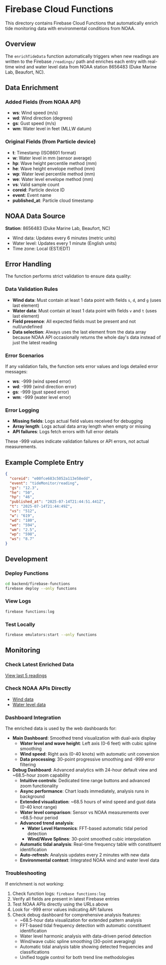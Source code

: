 # Firebase Cloud Functions

This directory contains Firebase Cloud Functions that automatically enrich tide monitoring data with environmental conditions from NOAA.

## Overview

The `enrichTideData` function automatically triggers when new readings are written to the Firebase `/readings/` path and enriches each entry with real-time wind and water level data from NOAA station 8656483 (Duke Marine Lab, Beaufort, NC).

## Data Enrichment

### Added Fields (from NOAA API)
- **ws**: Wind speed (m/s) 
- **wd**: Wind direction (degrees)
- **gs**: Gust speed (m/s)
- **wm**: Water level in feet (MLLW datum)

### Original Fields (from Particle device)
- **t**: Timestamp (ISO8601 format)
- **w**: Water level in mm (sensor average)
- **hp**: Wave height percentile method (mm)
- **he**: Wave height envelope method (mm) 
- **wp**: Water level percentile method (mm)
- **we**: Water level envelope method (mm)
- **vs**: Valid sample count
- **coreid**: Particle device ID
- **event**: Event name
- **published_at**: Particle cloud timestamp

## NOAA Data Source

**Station**: 8656483 (Duke Marine Lab, Beaufort, NC)
- Wind data: Updates every 6 minutes (metric units)
- Water level: Updates every 1 minute (English units)
- Time zone: Local (EST/EDT)

## Error Handling

The function performs strict validation to ensure data quality:

### Data Validation Rules
- **Wind data**: Must contain at least 1 data point with fields `s`, `d`, and `g` (uses last element)
- **Water data**: Must contain at least 1 data point with fields `v` and `t` (uses last element)
- **Field presence**: All expected fields must be present and not null/undefined
- **Data selection**: Always uses the last element from the data array because NOAA API occasionally returns the whole day's data instead of just the latest reading

### Error Scenarios
If any validation fails, the function sets error values and logs detailed error messages:
- **ws**: -999 (wind speed error)
- **wd**: -999 (wind direction error)  
- **gs**: -999 (gust speed error)
- **wm**: -999 (water level error)

### Error Logging
- **Missing fields**: Logs actual field values received for debugging
- **Array length**: Logs actual data array length when empty or missing
- **API failures**: Logs fetch errors with full error details

These -999 values indicate validation failures or API errors, not actual measurements.

## Example Complete Entry

```json
{
  "coreid": "e00fce683c5052a113e58edd",
  "event": "tideMonitor/reading",
  "gs": "12.3",
  "he": "50", 
  "hp": "46",
  "published_at": "2025-07-14T21:44:51.441Z",
  "t": "2025-07-14T21:44:49Z",
  "vs": "512",
  "w": "619",
  "wd": "180",
  "we": "594",
  "wm": "2.5",
  "wp": "598",
  "ws": "8.7"
}
```

## Development

### Deploy Functions
```bash
cd backend/firebase-functions
firebase deploy --only functions
```

### View Logs
```bash
firebase functions:log
```

### Test Locally
```bash
firebase emulators:start --only functions
```

## Monitoring

### Check Latest Enriched Data
[View last 5 readings](https://tide-monitor-boron-default-rtdb.firebaseio.com/readings.json?orderBy="$key"&limitToLast=5)

### Check NOAA APIs Directly
- [Wind data](https://api.tidesandcurrents.noaa.gov/api/prod/datagetter?date=latest&station=8656483&product=wind&units=metric&time_zone=lst_ldt&format=json&application=Michael.wayne.jones@gmail.com)
- [Water level data](https://api.tidesandcurrents.noaa.gov/api/prod/datagetter?date=latest&station=8656483&product=water_level&datum=MLLW&time_zone=lst_ldt&units=english&format=json&application=Michael.wayne.jones@gmail.com)

### Dashboard Integration

The enriched data is used by the web dashboards for:
- **Main Dashboard**: Smoothed trend visualization with dual-axis display
  - **Water level and wave height**: Left axis (0-6 feet) with cubic spline smoothing
  - **Wind speed**: Right axis (0-40 knots) with automatic unit conversion
  - **Data processing**: 30-point progressive smoothing and -999 error filtering
- **Debug Dashboard**: Advanced analytics with 24-hour default view and ~68.5-hour zoom capability
  - **Intuitive controls**: Dedicated time range buttons and advanced zoom functionality
  - **Async performance**: Chart loads immediately, analysis runs in background
  - **Extended visualization**: ~68.5 hours of wind speed and gust data (0-40 knot range)
  - **Water level comparison**: Sensor vs NOAA measurements over ~68.5-hour period
  - **Advanced trend analysis**: 
    - **Water Level Harmonics**: FFT-based automatic tidal period detection
    - **Wind/Wave Splines**: 30-point smoothed cubic interpolation
  - **Automatic tidal analysis**: Real-time frequency table with constituent identification
  - **Auto-refresh**: Analysis updates every 2 minutes with new data
  - **Environmental context**: Integrated NOAA wind and water level data

### Troubleshooting

If enrichment is not working:
1. Check function logs: `firebase functions:log`
2. Verify all fields are present in latest Firebase entries
3. Test NOAA APIs directly using the URLs above
4. Look for -999 error values indicating API failures
5. Check debug dashboard for comprehensive analysis features:
   - ~68.5-hour data visualization for extended pattern analysis
   - FFT-based tidal frequency detection with automatic constituent identification
   - Water level harmonic analysis with data-driven period detection
   - Wind/wave cubic spline smoothing (30-point averaging)
   - Automatic tidal analysis table showing detected frequencies and classifications
   - Unified toggle control for both trend line methodologies
